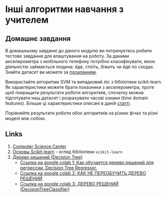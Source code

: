 # Інші алгоритми навчання з учителем

## Домашнє завдання

В домашньому завданні до даного модулю ви потренуєтесь робити тестове завдання для влаштування на роботу. За даними акселерометра з мобільного телефону потрібно класифікувати, якою діяльністю займається людина: йде, стоїть, біжить чи йде по сходах. Знайти датасет ви можете за [посиланням](https://drive.google.com/file/d/1nzrtQpfaHL0OgJ_eXzA7VuEj7XotrSWO/view?usp=share_link).

Використайте алгоритми SVM та випадковий ліс з бібліотеки scikit-learn. Як характеристики можете брати показники з акселерометра, проте щоб покращити результати роботи алгоритмів, спочатку можна підготувати наш датасет і розрахувати часові ознаки (time domain features). Більше ці характеристики описані в даній [статті](https://drive.google.com/file/d/1-18YEmp0YjV3hN9iI8J1i_FWd55HFwOK/view?usp=share_link).

Порівняйте результати роботи обох алгоритмів на різних фічах та різні моделі між собою.

## Links

1. [Computer Science Center](https://compscicenter.ru/teachers/618/)
2. [Основы Scikit-learn](https://youtu.be/sNDW8d8eB1U) - огляд бібліотеки `scikit-learn`
3. [Дерево решений (Decision Tree)](https://www.youtube.com/playlist?list=PLkJJmZ1EJno5eV954-PwtRJAw2lE6s-w1)
   - [Ссылка на google colab 1: Как обучается дерево решений для регрессии. Decision Tree Regressor.](https://colab.research.google.com/drive/1AF5iURw-R0hPejwxWLi2VspI2BJrCsvl)
   - [Ссылка на google colab 2: КАК НЕ ПЕРЕОБУЧИТЬ ДЕРЕВО РЕШЕНИЙ](https://colab.research.google.com/drive/1JH4yaZ6JyoNVa62lq_IZ4gahtrctPe1G)
   - [Ссылка на google colab 3: ДЕРЕВО РЕШЕНИЙ (DecisionTreeClassifier)](https://colab.research.google.com/drive/1zZ1-yHieyvntLXChVkr2Epq5bsLFherw)
